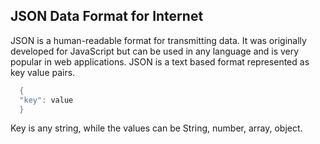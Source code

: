 ## JSON Data Format for Internet
JSON is a human-readable format for transmitting data. It was originally developed for JavaScript but can be used in any language and is very popular in web applications.
JSON is a text based format represented as key value pairs.
```java
  {
  "key": value
  }
``` 
Key is any string, while the values can be String, number, array, object.

